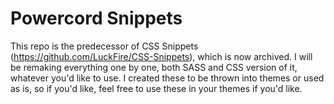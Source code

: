 # Powercord Snippets
This repo is the predecessor of CSS Snippets (https://github.com/LuckFire/CSS-Snippets), which is now archived. I will be remaking everything one by one, both SASS and CSS version of it, whatever you'd like to use. I created these to be thrown into themes or used as is, so if you'd like, feel free to use these in your themes if you'd like. 
